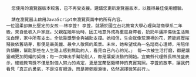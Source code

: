 
      您使用的瀏覽器版本較舊，已不再受支援。建議您更新瀏覽器版本，以獲得最佳使用體驗。
    
      請在瀏覽器上啟用JavaScript來瀏覽頁面中的所有內容。
    一位溫柔卻無比堅定的女孩——林亭萓! 亭萓，就讀於國立台北教育大學心理與諮商學系二年級，來自低收入戶家庭。父親在她年幼時，因工地意外成為重度身障者，奶奶年邁摔傷後生活無法自理，家中所有支出，全依靠獎學金與補助支撐。她相信，生命就像荒漠裡的花，若能經歷摧殘後依舊萌芽，那便是最美麗、最令人敬佩的風景。未來，她希望成為一名諮商心理師，用陪伴與傾聽，幫助那些在人生路上感到無助的人，看見自己內心的光。」 每一次被生活打磨，都是讓靈魂更加閃耀的契機；每一次伸出手幫助別人，都是讓愛流動的開始。宜蘭縣代理縣長林茂盛表示，總統教育獎不僅是對個人努力的肯定，更是宜蘭堅毅精神的真實寫照。亭萓的故事，讓我們看見「真正的勇氣，不是沒有眼淚，而是擦乾眼淚後，依然選擇微笑前行」。